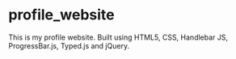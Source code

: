 # profile_website
This is my profile website. Built using HTML5, CSS, Handlebar JS, ProgressBar.js, Typed.js and jQuery.
